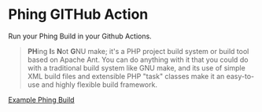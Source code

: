 # Phing GITHub Action
Run your Phing Build in your Github Actions.

> **PH**ing **I**s **N**ot **G**NU make; it's a PHP project build system or build tool based on Apache Ant. You can do anything with it that you could do with a traditional build system like GNU make, and its use of simple XML build files and extensible PHP "task" classes make it an easy-to-use and highly flexible build framework.

[Example Phing Build](https://github.com/phingofficial/phing-github-action-example/runs/1203313448?check_suite_focus=true#step:4:9)
